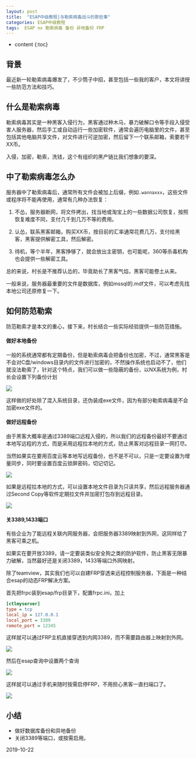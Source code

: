 ```yaml
---
layout: post
title:  "ESAP中级教程|与勒索病毒战斗的那些事"
categories: ESAP中级教程
tags:  ESAP nx 勒索病毒 备份 异地备份 FRP
---
```


* content
{:toc}

## 背景

最近新一轮勒索病毒爆发了，不少筒子中招，甚至包括一些我的客户，本文将讲授一些防范方法和技巧。

## 什么是勒索病毒

勒索病毒其实是一种黑客入侵行为，黑客通过种木马，暴力破解口令等手段入侵受害人服务器，然后手工或自动运行一些加密软件，通常会遍历电脑里的文件，甚至包括其他电脑共享文件，对文件进行可逆加密，然后留下一个联系邮箱，索要若干XX币。

入侵，加密，勒索，洗钱，这个有组织的黑产链比我们想象的要深。

## 中了勒索病毒怎么办

服务器中了勒索病毒后，通常所有文件会被加上后缀，例如`.wannaxxx`，这些文件或程序将不能再使用，通常有几种办法恢复：

1. 不怂，服务器断网，将文件拷出，找当地或淘宝上的一些数据公司恢复，按照恢复难度不同，支付几千到几万不等的费用。

2. 认怂，联系黑客邮箱，购买XX币，按目前的汇率通常花费几万，支付给黑客，黑客提供解密工具，然后解密。

3. 待机，等个半年，黑客挣够了，就会放出主密钥，也可能呢，360等杀毒机构也会提供一些解密工具。

总的来说，村长是不推荐认怂的，毕竟助长了黑客气焰，黑客可能卷土从来。

一般来说，服务器最重要的文件是数据库，例如mssql的.mdf文件，可以考虑先找本地公司还原修复一下。

## 如何防范勒索

防范勒索才是本文的重心，接下来，村长结合一些实际经验提供一些防范措施。

#### 做好本地备份

一般的系统通常都有定期备份，但是勒索病毒会把备份也加密，不过，通常黑客是不会对C盘/windows目录内的文件进行加密的，不然操作系统也启动不了，他们就没法勒索了，针对这个特点，我们可以做一些隐蔽的备份，以NX系统为例，村长会设置下列备份计划

![](/img/log18-1.png)

这样做的好处除了混入系统目录，还伪装成exe文件，因为有部分勒索病毒是不会加密exe文件的。

#### 做好远程备份

由于黑客大概率是通过3389端口远程入侵的，所以我们的远程备份最好不要通过本地写远程的方式，而是采用远程拉本地的方式，防止黑客对远程目录一网打尽。

当然如果实在要用百度云等本地写远程备份，也不是不可以，只是一定要设置为增量同步，同时要设置百度云锁屏密码，切记切记。

![](/img/log18-2.png)

如果是远程拉本地的方式，可以设置本地文件目录为只读共享，然后远程服务器通过Second Copy等软件定期拉文件并加密打包存到远程目录。

![](/img/log18-3.png)

#### 关3389,1433端口

有些企业为了能远程关联内网服务器，会把服务器3389映射到外网，这同样给了黑客可乘之机。

如果实在要开放3389，请一定要装类似安全狗之类的防护软件，防止黑客无限暴力破解，当然最好还是关闭3389，1433等端口外网映射。

除了teamview，其实我们也可以自建FRP穿透来远程控制服务器，下面是一种结合esap的动态FRP解决方案。

首先把frpc装到esap/frp目录下，配置frpc.ini，加上

```ini
[ctlmyserver]
type = tcp
local_ip = 127.0.0.1
local_port = 3389
remote_port = 12345
```

这样就可以通过FRP主机直接穿透到内网3389，而不需要路由器上映射到外网。

![](/img/log18-6.png)

然后在esap查询中设置两个查询

![](/img/log18-4.png)

这样就可以通过手机来随时按需启停FRP，不用担心黑客一直扫端口了。

![](/img/log18-5.png)

## 小结

* 做好数据库备份和异地备份
* 关闭3389等端口，或按需启用。

2019-10-22